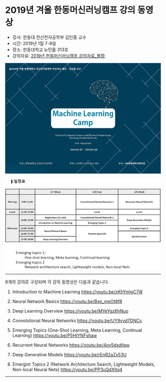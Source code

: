 2019년 겨울 한동머신러닝캠프 강의 동영상
======================================

* 강사: 한동대 전산전자공학부 김인중 교수
* 시간: 2019년 1월 7-9일
* 장소: 한동대학교 뉴턴홀 313호
* 강의자료: [2019년 한동머신러닝캠프 강의자료_통합](2019_HGU_ML_Camp_LectureNote.pdf).

![Alt text](2019_HGU_ML_Camp_Title.jpg)

![Alt text](2019_HGU_ML_Camp_Program.jpg)





<hr/>

8개의 강의로 구성되며 각 강의 동영상은 다음과 같습니다.


1. Introduction to Machine Learning
https://youtu.be/xKhYmlgC7j8

2. Neural Network Basics
https://youtu.be/Bxe_meOt8f8

3. Deep Learning Overview
https://youtu.be/MYeYgz6hNuo

4. Convolutional Neural Networks
https://youtu.be/UY9vvd7DNCs

5. Emerging Topics (One-Shot Learning, Meta Learning, Continual Learning)
https://youtu.be/P5HtYNFshaw

6. Recurrent Neural Networks
https://youtu.be/4ov5dxdIIew

7. Deep Generative Models
https://youtu.be/rEnR2aZx53U

8. Emergint Topics 2 (Network Architecture Search, Lightweight Models, Non-local Neural Nets)
https://youtu.be/PP3uQdXltq4


<hr/>

